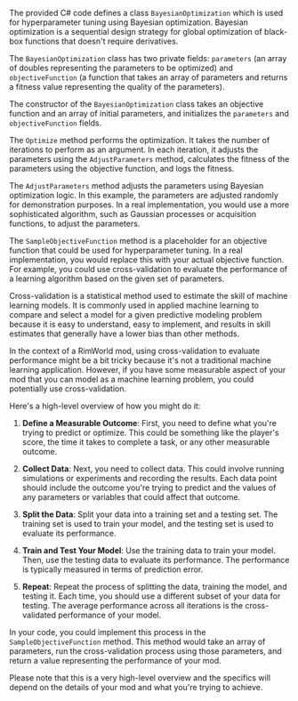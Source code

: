 The provided C# code defines a class `BayesianOptimization` which is used for hyperparameter tuning using Bayesian optimization. Bayesian optimization is a sequential design strategy for global optimization of black-box functions that doesn't require derivatives.

The `BayesianOptimization` class has two private fields: `parameters` (an array of doubles representing the parameters to be optimized) and `objectiveFunction` (a function that takes an array of parameters and returns a fitness value representing the quality of the parameters).

The constructor of the `BayesianOptimization` class takes an objective function and an array of initial parameters, and initializes the `parameters` and `objectiveFunction` fields.

The `Optimize` method performs the optimization. It takes the number of iterations to perform as an argument. In each iteration, it adjusts the parameters using the `AdjustParameters` method, calculates the fitness of the parameters using the objective function, and logs the fitness.

The `AdjustParameters` method adjusts the parameters using Bayesian optimization logic. In this example, the parameters are adjusted randomly for demonstration purposes. In a real implementation, you would use a more sophisticated algorithm, such as Gaussian processes or acquisition functions, to adjust the parameters.

The `SampleObjectiveFunction` method is a placeholder for an objective function that could be used for hyperparameter tuning. In a real implementation, you would replace this with your actual objective function. For example, you could use cross-validation to evaluate the performance of a learning algorithm based on the given set of parameters.

Cross-validation is a statistical method used to estimate the skill of machine learning models. It is commonly used in applied machine learning to compare and select a model for a given predictive modeling problem because it is easy to understand, easy to implement, and results in skill estimates that generally have a lower bias than other methods.

In the context of a RimWorld mod, using cross-validation to evaluate performance might be a bit tricky because it's not a traditional machine learning application. However, if you have some measurable aspect of your mod that you can model as a machine learning problem, you could potentially use cross-validation.

Here's a high-level overview of how you might do it:

1. **Define a Measurable Outcome**: First, you need to define what you're trying to predict or optimize. This could be something like the player's score, the time it takes to complete a task, or any other measurable outcome.

2. **Collect Data**: Next, you need to collect data. This could involve running simulations or experiments and recording the results. Each data point should include the outcome you're trying to predict and the values of any parameters or variables that could affect that outcome.

3. **Split the Data**: Split your data into a training set and a testing set. The training set is used to train your model, and the testing set is used to evaluate its performance.

4. **Train and Test Your Model**: Use the training data to train your model. Then, use the testing data to evaluate its performance. The performance is typically measured in terms of prediction error.

5. **Repeat**: Repeat the process of splitting the data, training the model, and testing it. Each time, you should use a different subset of your data for testing. The average performance across all iterations is the cross-validated performance of your model.

In your code, you could implement this process in the `SampleObjectiveFunction` method. This method would take an array of parameters, run the cross-validation process using those parameters, and return a value representing the performance of your mod.

Please note that this is a very high-level overview and the specifics will depend on the details of your mod and what you're trying to achieve.

